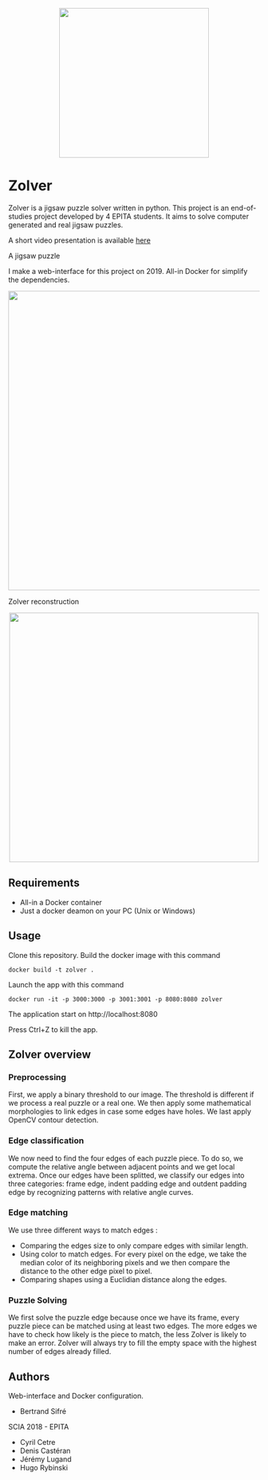<p align="center">
<img src="resources/logo/logo.png" width="300">
</p>

# Zolver

Zolver is a jigsaw puzzle solver written in python. This project is an end-of-studies project
developed by 4 EPITA students. It aims to solve computer generated and real jigsaw puzzles.

A short video presentation is available [here](https://www.youtube.com/watch?v=Oq36FtMg0-k)

A jigsaw puzzle

I make a web-interface for this project on 2019. All-in Docker for simplify the dependencies.
<p align="center">
<img src="resources/jigsaw-samples/van-gogh.png" width="600">
</p>
Zolver reconstruction
<p align="center">
<img src="resources/jigsaw-solved/van-gogh.png" width="500">
</p>

## Requirements

* All-in a Docker container
* Just a docker deamon on your PC (Unix or Windows)
## Usage

Clone this repository.
Build the docker image with this command
```
docker build -t zolver .
```
Launch the app with this command
```
docker run -it -p 3000:3000 -p 3001:3001 -p 8080:8080 zolver
```
The application start on http://localhost:8080

Press Ctrl+Z to kill the app.
## Zolver overview

### Preprocessing

First, we apply a binary threshold to our image. The threshold is different if we process
a real puzzle or a real one. We then apply some mathematical morphologies to link edges
in case some edges have holes. We last apply OpenCV contour detection.

### Edge classification

We now need to find the four edges of each puzzle piece. To do so, we compute the relative angle
between adjacent points and we get local extrema. Once our edges have been splitted, we classify
our edges into three categories: frame edge, indent padding edge and outdent padding edge by
recognizing patterns with relative angle curves.

### Edge matching

We use three different ways to match edges :
- Comparing the edges size to only compare edges with similar length.
- Using color to match edges. For every pixel on the edge, we take the median color of
its neighboring pixels and we then compare the distance to the other edge pixel to pixel.
- Comparing shapes using a Euclidian distance along the edges.

### Puzzle Solving

We first solve the puzzle edge because once we have its frame, every puzzle piece can be matched
using at least two edges. The more edges we have to check how likely is the piece to match, the less
Zolver is likely to make an error. Zolver will always try to fill the empty space with the highest
number of edges already filled.

## Authors
Web-interface and Docker configuration.
* Bertrand Sifré

SCIA 2018 - EPITA

* Cyril Cetre
* Denis Castéran
* Jérémy Lugand
* Hugo Rybinski